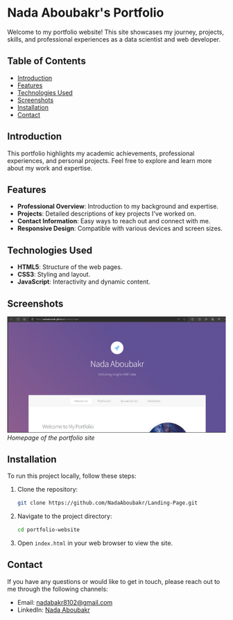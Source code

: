 # Nada Aboubakr's Portfolio

Welcome to my portfolio website! This site showcases my journey, projects, skills, and professional experiences as a data scientist and web developer. 

## Table of Contents

- [Introduction](#introduction)
- [Features](#features)
- [Technologies Used](#technologies-used)
- [Screenshots](#Screenshots)
- [Installation](#installation)
- [Contact](#contact)

## Introduction

This portfolio highlights my academic achievements, professional experiences, and personal projects. Feel free to explore and learn more about my work and expertise.

## Features

- **Professional Overview**: Introduction to my background and expertise.
- **Projects**: Detailed descriptions of key projects I've worked on.
- **Contact Information**: Easy ways to reach out and connect with me.
- **Responsive Design**: Compatible with various devices and screen sizes.

## Technologies Used

- **HTML5**: Structure of the web pages.
- **CSS3**: Styling and layout.
- **JavaScript**: Interactivity and dynamic content.

## Screenshots

![Homepage](images/homepage.png)
*Homepage of the portfolio site*

## Installation

To run this project locally, follow these steps:

1. Clone the repository:
   ```bash
   git clone https://github.com/NadaAboubakr/Landing-Page.git
2. Navigate to the project directory:
   ```bash
   cd portfolio-website
3. Open `index.html` in your web browser to view the site.

## Contact
If you have any questions or would like to get in touch, please reach out to me through the following channels:
- Email: nadabakr8102@gmail.com
- LinkedIn: [Nada Aboubakr](https://www.linkedin.com/in/nadaaboubakr/)
